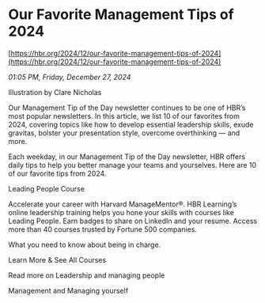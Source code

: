 # Our Favorite Management Tips of 2024

[https://hbr.org/2024/12/our-favorite-management-tips-of-2024](https://hbr.org/2024/12/our-favorite-management-tips-of-2024)

*01:05 PM, Friday, December 27, 2024*

Illustration by Clare Nicholas

Our Management Tip of the Day newsletter continues to be one of HBR’s most popular newsletters. In this article, we list 10 of our favorites from 2024, covering topics like how to develop essential leadership skills, exude gravitas, bolster your presentation style, overcome overthinking — and more.

Each weekday, in our Management Tip of the Day newsletter, HBR offers daily tips to help you better manage your teams and yourselves. Here are 10 of our favorite tips from 2024.

Leading People Course

Accelerate your career with Harvard ManageMentor®. HBR Learning’s online leadership training helps you hone your skills with courses like Leading People. Earn badges to share on LinkedIn and your resume. Access more than 40 courses trusted by Fortune 500 companies.

What you need to know about being in charge.

Learn More & See All Courses

Read more on Leadership and managing people

Management and Managing yourself

